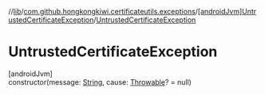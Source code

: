 //[lib](../../../index.md)/[com.github.hongkongkiwi.certificateutils.exceptions](../index.md)/[[androidJvm]UntrustedCertificateException](index.md)/[UntrustedCertificateException](-untrusted-certificate-exception.md)

# UntrustedCertificateException

[androidJvm]\
constructor(message: [String](https://kotlinlang.org/api/latest/jvm/stdlib/kotlin/-string/index.html), cause: [Throwable](https://kotlinlang.org/api/latest/jvm/stdlib/kotlin/-throwable/index.html)? = null)
